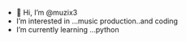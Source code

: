 - 👋 Hi, I’m @muzix3
- I’m interested in ...music production..and coding
- I’m currently learning ...python
<!---
muzix3/muzix3 is a ✨ special ✨ repository because its `README.md` (this file) appears on your GitHub profile.
You can click the Preview link to take a look at your changes.
--->

